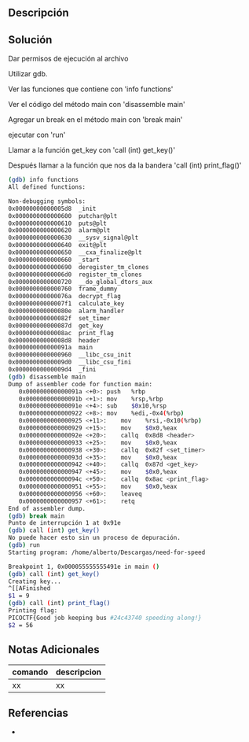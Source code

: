 ## Descripción


## Solución
Dar permisos de ejecución al archivo

Utilizar gdb.

Ver las funciones que contiene con 'info functions'

Ver el código del método main con 'disassemble main'

Agregar un break en el método main con 'break main'

ejecutar con 'run'

Llamar a la función get_key con 'call (int) get_key()'

Después llamar a la función que nos da la bandera 'call (int) print_flag()'

```bash
(gdb) info functions
All defined functions:

Non-debugging symbols:
0x00000000000005d8  _init
0x0000000000000600  putchar@plt
0x0000000000000610  puts@plt
0x0000000000000620  alarm@plt
0x0000000000000630  __sysv_signal@plt
0x0000000000000640  exit@plt
0x0000000000000650  __cxa_finalize@plt
0x0000000000000660  _start
0x0000000000000690  deregister_tm_clones
0x00000000000006d0  register_tm_clones
0x0000000000000720  __do_global_dtors_aux
0x0000000000000760  frame_dummy
0x000000000000076a  decrypt_flag
0x00000000000007f1  calculate_key
0x000000000000080e  alarm_handler
0x000000000000082f  set_timer
0x000000000000087d  get_key
0x00000000000008ac  print_flag
0x00000000000008d8  header
0x000000000000091a  main
0x0000000000000960  __libc_csu_init
0x00000000000009d0  __libc_csu_fini
0x00000000000009d4  _fini
(gdb) disassemble main
Dump of assembler code for function main:
   0x000000000000091a <+0>:	push   %rbp
   0x000000000000091b <+1>:	mov    %rsp,%rbp
   0x000000000000091e <+4>:	sub    $0x10,%rsp
   0x0000000000000922 <+8>:	mov    %edi,-0x4(%rbp)
   0x0000000000000925 <+11>:	mov    %rsi,-0x10(%rbp)
   0x0000000000000929 <+15>:	mov    $0x0,%eax
   0x000000000000092e <+20>:	callq  0x8d8 <header>
   0x0000000000000933 <+25>:	mov    $0x0,%eax
   0x0000000000000938 <+30>:	callq  0x82f <set_timer>
   0x000000000000093d <+35>:	mov    $0x0,%eax
   0x0000000000000942 <+40>:	callq  0x87d <get_key>
   0x0000000000000947 <+45>:	mov    $0x0,%eax
   0x000000000000094c <+50>:	callq  0x8ac <print_flag>
   0x0000000000000951 <+55>:	mov    $0x0,%eax
   0x0000000000000956 <+60>:	leaveq 
   0x0000000000000957 <+61>:	retq   
End of assembler dump.
(gdb) break main
Punto de interrupción 1 at 0x91e
(gdb) call (int) get_key()
No puede hacer esto sin un proceso de depuración.
(gdb) run
Starting program: /home/alberto/Descargas/need-for-speed 

Breakpoint 1, 0x000055555555491e in main ()
(gdb) call (int) get_key()
Creating key...
^[[AFinished
$1 = 9
(gdb) call (int) print_flag()
Printing flag:
PICOCTF{Good job keeping bus #24c43740 speeding along!}
$2 = 56

```

## Notas Adicionales
|comando|descripcion|
|---|---|
|xx|xx|

## Referencias
- []()
